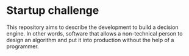 # Startup challenge
This repository aims to describe the development to build a decision engine. In other words, software that allows a non-technical person to design an algorithm and put it into production without the help of a programmer.
